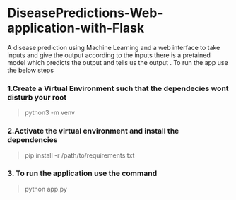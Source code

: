 ﻿# DiseasePredictions-Web-application-with-Flask
 A disease prediction using Machine Learning and a web interface to take inputs and give the output according to the inputs there is a pretained model which predicts the output and tells us the output . To run the app use the below steps<br>
### 1.Create a Virtual Environment such that the dependecies wont disturb your root<br>
  > python3 -m venv <myenvname> <br>
### 2.Activate the virtual environment and install the dependencies<br>
  > pip install -r /path/to/requirements.txt <br>
### 3. To run the application use the command <br>
  > python app.py 
